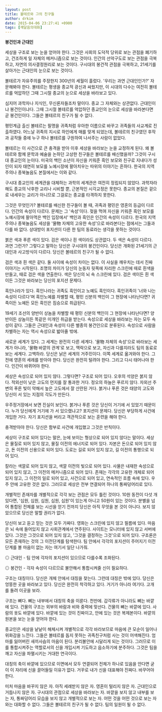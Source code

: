 ```yaml
---
layout: post
title: 볼테르와 그의 친구들
author: drkim
date: 2015-04-06 23:27:41 +0900
tags: [깨달음의대화]
---
```

**봉건인과 근대인**

  


세상을 구조로 보는 눈을 얻어야 한다. 그것은 사회의 도덕적 당위로 보는 관점을 폐기하고, 건조하게 일 자체의 메커니즘으로 보는 것이다. 인간의 선악구도로 보는 관점을 극복하고, 자연의 의사결정원리로 보는 것이다. 구시대의 봉건적 관점을 극복하고, 21세기를 살아가는 근대인의 눈으로 보는 것이다. 

  


볼테르가 자유주의를 주장한지 300년의 세월이 흘렀다. '우리는 과연 근대인인가?' 자문해봐야 한다. 볼테르는 평생을 종교적 광신과 싸웠지만, 이 시대의 다수는 여전히 볼테르를 억압하던 그때 그시절 종교의 눈으로 세상을 바라보고 있다. 

  


심지어 과학자나 지식인, 무신론자들조차 말이다. 종교 그 자체와는 상관없다. 근대인이냐 봉건인이냐다. 그때 그시절 볼테르를 억압하던 종교인의 눈으로 세상을 바라본다면 곧 봉건인이다. 그들은 볼테르의 친구가 될 수 없다. 

  


평민계급 출신 볼테르는 필명을 귀족처럼 우아한 이름으로 바꾸고 귀족들의 사교계로 진출하였다. 어느날 귀족의 지시로 하인에게 매를 맞게 되었는데, 볼테르의 친구였던 후작과 공작들 중에 누구 하나 볼테르를 구원하여 나서주는 사람이 없었다. 

  


볼테르는 이 사건으로 큰 충격을 받아 이후 세상을 바라보는 눈을 교정하게 된다. 왜 볼테르와 함께 문학과 예술을 논하던 고상한 친구들은 볼테르를 배신했을까? 그것이 구시대 종교인의 눈이다. 미국의 백인 소년이 자신을 키워준 흑인 보모와 친구로 지내다가 성인이 되자 태연히 보모를 노예시장에 팔아치우는 따위의 이야기는 흔하다. 한국의 지역주의나 종북놀음도 본질에서는 이와 같다. 

  


구시대 종교인의 세계관을 대체하는 과학의 세계관은 여전히 정립되지 않았다. 과학자라 해도 종교의 낙후한 교리나 시비할 뿐, 근본적인 시각교정은 못한다. 종교의 본질은 겉으로 내세우는 교리가 아니므로 그걸로는 종교를 타격하지 못한다. 

  


그것은 무엇인가? 볼테르를 배신한 친구들이 볼 때, 귀족과 평민은 영혼의 등급이 다르다. 인간의 속성이 다르다. 문제는 그 '속성'이다. 젖을 먹여 자신을 키워준 흑인 보모를 노예시장에 팔아먹은 백인 입장에서' 백인과 흑인은 인간의 속성이 다르다. 한국의 지역주의나 종북놀음도 세상을 '물物 자체의 고유한 속성'으로 바라본다는 점에서는 그들과 다를 바 없다. 상대방이 포지션이 다른 한 팀의 동료라는 생각을 못하는 것이다. 

  


붉은 색과 푸른 색이 있다. 검은 색이나 흰 색이라도 상관없다. 두 색은 속성이 다르다. 과연 그런가? 그렇다고 말하는 당신은 구시대의 봉건인이다. 당신은 개화된 21세기의 근대인과 사고방식이 다르다. 당신은 볼테르의 친구가 될 수 없다. 

  


검은 색과 흰 색은 같다. 둘 사이에 속성이 차이는 없다. 이 사실을 깨우치는 데서 진짜 이야기는 시작된다. 조명의 차이가 당신의 눈동자 뒷쪽에 자리한 스크린에 때로 흰색을 만들고, 때로 검은 색을 연출한다. 색은 당신의 뇌 속 스크린에 있다. 검은 색이든 흰 색이든 그것은 바라보는 당신의 포지션 문제다. 

  


흑인나라가 있다. 흑인나라는 귀족도 흑인이고 노예도 흑인이다. 흑인귀족이 '너와 나는 속성이 다르다'며 흑인노예를 차별할 때, 평민 신분의 백인이 그 현장에 나타난다면? 귀족이든 노예든 모든 흑인은 짐승으로 취급된다. 

  


19세기 조선의 양반이 상놈을 차별할 때 평민 신분의 백인이 그 현장에 나타난다면? 양반이든 상놈이든 똑같은 미개인 취급을 받는다. 속성으로 세상을 바라보는 자는 모두 속성이 같다. 그들은 근대인과 속성이 다른 별종의 봉건인으로 분류된다. 속성으로 사람을 차별하는 자는 역시 속성으로 밟아줄 밖에. 

  


새로운 세계가 있다. 그 세계는 완전히 다른 세계다. '물物 자체의 속성'으로 바라보는 세계가 아니라, '물物 바깥의 관계'로 보고, 맥락으로 보고, 자신과 다를지라도 팀의 동료로 보는 세계다. 고백하라. 당신은 낡은 세계의 거주민이다. 이쪽 세계로 옮겨와야 한다. 그 전에 영혼의 세례를 받아야 한다. 당신은 완전히 털려야 한다. 그리고 다시 태어나야 한다. 인간이 바뀌어야 한다. 

  


세상은 속성으로 되어 있지 않다. 그렇다면? 구조로 되어 있다. 오후의 석양은 붉지 않다. 적외선이 낮은 고도의 먼지를 잘 통과한 거다. 정오의 하늘은 푸르지 않다. 자외선 주변의 푸른 빛이 약해서 높은 고도에서 잘 산란된 거다. 붉거나 푸른 것은 태양의 고도와 당신이 서 있는 지점의 각도가 만든다. 

  


우주정거장에서 보면 진실이 보인다. 붉거나 푸른 것은 당신이 거기에 서 있었기 때문이다. 누가 당신에게 거기에 가 서 있으랬냐고? 포지션이 문제다. 당신은 부당하게 사건에 개입한 거다. 자기 포지션을 버리고 객관적으로 보는 훈련을 해야 한다. 

  


충격받아야 한다. 당신은 함부로 사건에 개입했고 그것은 반칙이다. 

  


세상이 구조로 되어 있다는 말은, 눈에 보이는 형상으로 되어 있지 않다는 말이다. 세상은 물질로 되어 있지 않고, 물질 이전의 에너지로 되어 있다. 자본은 돈으로 되어 있지 않고, 돈 이전의 신용으로 되어 있다. 도로는 길로 되어 있지 않고, 길 이전의 통행으로 되어 있다. 

  


칼라는 색깔로 되어 있지 않고, 색깔 이전의 빛으로 되어 있다. 사물은 내재한 속성으로 되어 있지 않고, 그 이전의 메커니즘으로 되어 있다. 존재는 각각의 고유한 개체로 되어 있지 않고, 그 이전의 일로 되어 있고, 사건으로 되어 있고, 연속적인 흐름 속에 있다. 우주 안에 고유한 것은 없다. 그러므로 세상은 전부 연결되어 하나의 통짜덩어리로 있다. 

  


개별적인 존재자를 개별적으로 각각 보는 관점은 모두 틀린 것이다. 10원 동전이 다섯 개 있다면, '십원, 십원, 십원, 십원, 십원'이 있는게 아니고 50원이 있는 것이다. 분별을 넘어 통합된 전체를 보는 시선을 얻기 전까지 당신은 아직 무엇을 본 것이 아니다. 보지 않았으므로 당신은 말할 권리가 없다. 

  


당신이 보고 듣고 믿는 것은 모두 가짜다. 영화는 스크린에 있지 않고 필름에 있다. 마음은 뇌 속에 들어있지 않고 사회관계에서 연주된다. 사이트는 모니터에 있지 않고 서버에 있다. 그것은 그것으로 되어 있지 않고, '그것을 결정하는 그것'으로 되어 있다. 구조론은 모든 존재하는 것의 그 이전단계를 탐색한다. 팀 안에서 각각의 포지션이 주어지기 이전단계를 볼 마음이 없는 자는 여기서 일단 나가줘. 

  

      
◎ 근대인 - 팀 안에 각자의 포지션이 있으므로 다를수록 조화된다.  

      
◎ 봉건인 - 각자 속성이 다르므로 불안해서 통합시켜줄 신이 필요하다. 

  


구조는 대칭이다. 당신은 개체 안에서 대칭을 찾는다. 그런데 대칭은 밖에 있다. 당신은 엉뚱한 곳을 바라보고 있다. 당신은 완전히 착각하고 있다. 거기가 아니라 여기다. 고개를 돌려 이곳을 보라. 

  


구조는 뼈다. 뼈는 내부에서 대칭의 축을 이룬다. 천만에. 갑각류가 아니라도 뼈는 바깥에 있다. 건물의 구조는 외부의 바람과 비와 중력에 맞선다. 건물의 뼈는 바깥에 있다. 사람의 옷도 바깥에 있다. 바깥에 있는 것이 진짜이고, 안에 있는 것은 복제본이다. 바깥의 원본을 보는 눈을 얻어야 한다. 

  


종교인은 세상을 낱낱이 해체시켜 개별적으로 각각 바라보므로 마음에 큰 모순이 일어나 위화감을 느낀다. 그들은 볼테르를 돕지 못하는 귀족친구처럼 사는 것이 어색해진다. 엄마를 잃어버린 새끼사슴의 마음이 된다. 분리불안에 시달리게 되는 것이다. 그러므로 이를 통합시켜주는 역할로서의 신을 개입시켜 기도하고 읍소하기에 분주하다. 그것은 팀을 깨고 자신을 파멸시키는 거대한 연극이다. 

  


대칭의 축이 바깥에 있으므로 이면에서 모두 연결되어 전체가 하나로 있음을 안다면 굳이 이 자리에 신을 끌어들일 이유가 없다. 거꾸로 내가 신을 대표해야 진짜다. 바꾸어야 한다. 

  


미처 마음을 바꾸지 않은 자. 아직 세례받지 않은 자. 영혼이 털리지 않은 자. 근대인으로 거듭나지 않은 자. 구시대의 관점으로 세상을 바라보는 자. 바깥을 보지 않고 내부를 보는 자, 통짜덩어리 모습을 보지 않고 개별적으로 보는 자. 어떤 것을 어떤 것으로 보는 자와는 대화할 수 없다. 그들은 볼테르의 친구가 될 수 없다. 팀의 일원이 될 수 없다.